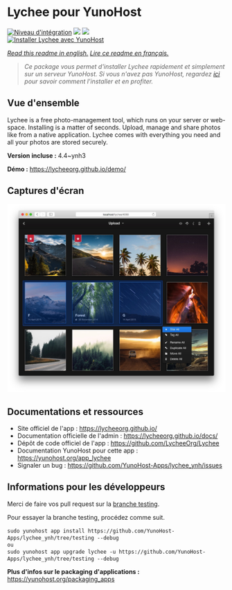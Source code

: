 # Lychee pour YunoHost

[![Niveau d'intégration](https://dash.yunohost.org/integration/lychee.svg)](https://dash.yunohost.org/appci/app/lychee) ![](https://ci-apps.yunohost.org/ci/badges/lychee.status.svg) ![](https://ci-apps.yunohost.org/ci/badges/lychee.maintain.svg)  
[![Installer Lychee avec YunoHost](https://install-app.yunohost.org/install-with-yunohost.svg)](https://install-app.yunohost.org/?app=lychee)

*[Read this readme in english.](./README.md)*
*[Lire ce readme en français.](./README_fr.md)*

> *Ce package vous permet d'installer Lychee rapidement et simplement sur un serveur YunoHost.
Si vous n'avez pas YunoHost, regardez [ici](https://yunohost.org/#/install) pour savoir comment l'installer et en profiter.*

## Vue d'ensemble

Lychee is a free photo-management tool, which runs on your server or web-space. Installing is a matter of seconds. Upload, manage and share photos like from a native application. Lychee comes with everything you need and all your photos are stored securely. 

**Version incluse :** 4.4~ynh3

**Démo :** https://lycheeorg.github.io/demo/

## Captures d'écran

![](./doc/screenshots/screenshot.jpg)

## Documentations et ressources

* Site officiel de l'app : https://lycheeorg.github.io/
* Documentation officielle de l'admin : https://lycheeorg.github.io/docs/
* Dépôt de code officiel de l'app : https://github.com/LycheeOrg/Lychee
* Documentation YunoHost pour cette app : https://yunohost.org/app_lychee
* Signaler un bug : https://github.com/YunoHost-Apps/lychee_ynh/issues

## Informations pour les développeurs

Merci de faire vos pull request sur la [branche testing](https://github.com/YunoHost-Apps/lychee_ynh/tree/testing).

Pour essayer la branche testing, procédez comme suit.
```
sudo yunohost app install https://github.com/YunoHost-Apps/lychee_ynh/tree/testing --debug
ou
sudo yunohost app upgrade lychee -u https://github.com/YunoHost-Apps/lychee_ynh/tree/testing --debug
```

**Plus d'infos sur le packaging d'applications :** https://yunohost.org/packaging_apps
